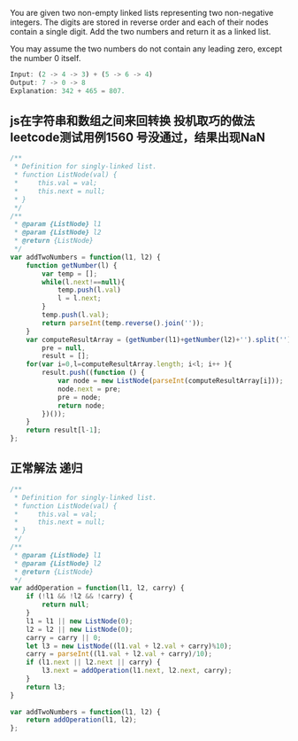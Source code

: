 You are given two non-empty linked lists representing two non-negative integers. The digits are stored in reverse order and each of their nodes contain a single digit. Add the two numbers and return it as a linked list.

You may assume the two numbers do not contain any leading zero, except the number 0 itself.
```javascript
Input: (2 -> 4 -> 3) + (5 -> 6 -> 4)
Output: 7 -> 0 -> 8
Explanation: 342 + 465 = 807.
```

## js在字符串和数组之间来回转换 投机取巧的做法 leetcode测试用例1560 号没通过，结果出现NaN
```javascript
/**
 * Definition for singly-linked list.
 * function ListNode(val) {
 *     this.val = val;
 *     this.next = null;
 * }
 */
/**
 * @param {ListNode} l1
 * @param {ListNode} l2
 * @return {ListNode}
 */
var addTwoNumbers = function(l1, l2) {
    function getNumber(l) {
        var temp = [];
        while(l.next!==null){
            temp.push(l.val)
            l = l.next;
        }
        temp.push(l.val);
        return parseInt(temp.reverse().join(''));
    }
    var computeResultArray = (getNumber(l1)+getNumber(l2)+'').split(''),
        pre = null,
        result = [];
    for(var i=0,l=computeResultArray.length; i<l; i++ ){
        result.push((function () {
            var node = new ListNode(parseInt(computeResultArray[i]));
            node.next = pre;
            pre = node;
            return node;
        })());
    }
    return result[l-1];
};
```

## 正常解法 递归
```javascript
/**
 * Definition for singly-linked list.
 * function ListNode(val) {
 *     this.val = val;
 *     this.next = null;
 * }
 */
/**
 * @param {ListNode} l1
 * @param {ListNode} l2
 * @return {ListNode}
 */
var addOperation = function(l1, l2, carry) {  
    if (!l1 && !l2 && !carry) {  
        return null;  
    }  
    l1 = l1 || new ListNode(0);  
    l2 = l2 || new ListNode(0);  
    carry = carry || 0;  
    let l3 = new ListNode((l1.val + l2.val + carry)%10);  
    carry = parseInt((l1.val + l2.val + carry)/10);  
    if (l1.next || l2.next || carry) {  
        l3.next = addOperation(l1.next, l2.next, carry);      
    }  
    return l3;  
}  
   
var addTwoNumbers = function(l1, l2) {  
    return addOperation(l1, l2);  
};
```